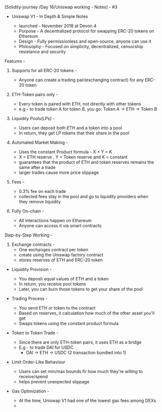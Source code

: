 
[Solidity-journey /Day 16/Uniswap working - Notes] -  #3

- Uniswap V1  - In Depth & Simple Notes

    - launched - November 2018 at Devon 4 
    - Purpose - A decentralized protocol for swapping ERC-20 tokens on Ethereum 
    - Design - Fully permissionless and open-source, anyone can use it
    - Philosophy - Focused on simplicity, decentralized, censorship resistance and security 


Features - 
1. Supports for all ERC-20 tokens - 
    - Anyone can create a trading pair(exchanging contract) for any ERC-20 token 

2. ETH-Token pairs only - 
    - Every token is paired with ETH, not directly with other tokens 
    - e.g - to trade token A for token B, you go: Token A -> ETH -> Token B

3. Liquidity Pools(LPs) - 
    - Users can deposit both ETH and a token into a pool 
    - In return, they get LP tokens that their share in the pool 

4. Automated Market Making - 
    - Uses the constant Product formula - X * Y = K 
    - X = ETH reserve , Y = Token reserve and K = constant 
    - guarantees that the product of ETH and token reserves remains the same after a trade 
    - larger trades cause more price slippage 

5. Fees - 
    - 0.3% fee on each trade 
    - collected fees stay in the pool and go to liquidity providers when they remove liquidity

6. Fully On-chain - 
    - All interactions happen on Ethereum 
    - Anyone can access it via smart contracts


Step-by-Step Working - 

1. Exchange contracts - 
    - One exchanges contract per token
    - create using the Uniswap factory contract 
    - stores reserves of ETH and ERC-20 token 

- Liquidity Provision - 
    - You deposit equal values of ETH and a token 
    - In return, you receive pool tokens 
    - Later, you can burn those tokens to get your share of the pool 

- Trading Process - 
    - You send ETH or token to the contract 
    - Based on reserves, it calculation how much of the other asset you'll get 
    - Swaps tokens using the constant product formula 

- Token to Token Trade - 
    - Since there are only ETH-token pairs, it uses ETH as a bridge 
    - E.g - to trade DAI for USDC 
        - DAI -> ETH -> USDC (2 transaction bundled into 1)

- Limit Order-Like Behaviour 
    - Users can set min/max bounds fir how much they're willing to receive/spend 
    - helps prevent unexpected slippage 

- Gas Optimization - 
    - At the time, Uniswap V1 had one of the lowest gas fees among DEXs
    - 


